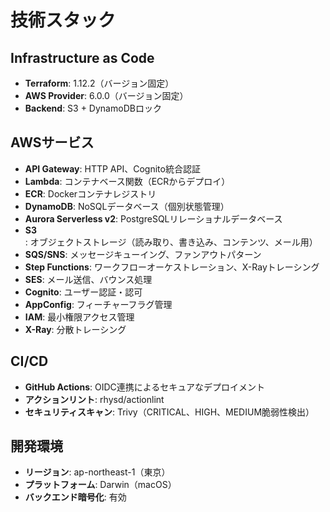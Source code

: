 # 技術スタック

## Infrastructure as Code
- **Terraform**: 1.12.2（バージョン固定）
- **AWS Provider**: 6.0.0（バージョン固定）
- **Backend**: S3 + DynamoDBロック

## AWSサービス
- **API Gateway**: HTTP API、Cognito統合認証
- **Lambda**: コンテナベース関数（ECRからデプロイ）
- **ECR**: Dockerコンテナレジストリ
- **DynamoDB**: NoSQLデータベース（個別状態管理）
- **Aurora Serverless v2**: PostgreSQLリレーショナルデータベース
- **S3**: オブジェクトストレージ（読み取り、書き込み、コンテンツ、メール用）
- **SQS/SNS**: メッセージキューイング、ファンアウトパターン
- **Step Functions**: ワークフローオーケストレーション、X-Rayトレーシング
- **SES**: メール送信、バウンス処理
- **Cognito**: ユーザー認証・認可
- **AppConfig**: フィーチャーフラグ管理
- **IAM**: 最小権限アクセス管理
- **X-Ray**: 分散トレーシング

## CI/CD
- **GitHub Actions**: OIDC連携によるセキュアなデプロイメント
- **アクションリント**: rhysd/actionlint
- **セキュリティスキャン**: Trivy（CRITICAL、HIGH、MEDIUM脆弱性検出）

## 開発環境
- **リージョン**: ap-northeast-1（東京）
- **プラットフォーム**: Darwin（macOS）
- **バックエンド暗号化**: 有効